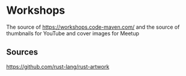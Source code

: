 # Workshops

The source of https://workshops.code-maven.com/
and the source of thumbnails for YouTube and cover images for Meetup


## Sources

https://github.com/rust-lang/rust-artwork
